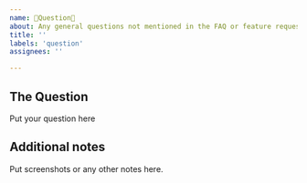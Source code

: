 ```yaml
---
name: 🤔Question🤔
about: Any general questions not mentioned in the FAQ or feature requests.
title: ''
labels: 'question'
assignees: ''

---
```


## The Question
Put your question here
## Additional notes
Put screenshots or any other notes here.
